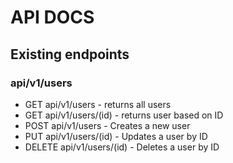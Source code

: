 # API DOCS

## Existing endpoints
### api/v1/users
- GET api/v1/users - returns all users
- GET api/v1/users/(id) - returns user based on ID
- POST api/v1/users - Creates a new user
- PUT api/v1/users/(id) - Updates a user by ID
- DELETE api/v1/users/(id) - Deletes a user by ID

